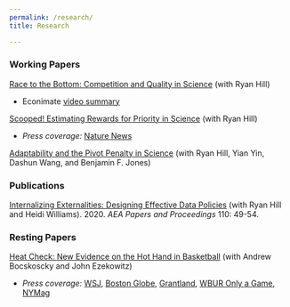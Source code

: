 ```yaml
---
permalink: /research/
title: Research

---
```


### Working Papers

[Race to the Bottom: Competition and Quality in Science]({{https://carolynstein.github.io}}/files/comp_qual.pdf) (with Ryan Hill)
  - Econimate [video summary](https://www.youtube.com/watch?v=tVHONMdMj6U&ab_channel=econimate)

[Scooped! Estimating Rewards for Priority in Science]({{https://carolynstein.github.io}}/files/scooped.pdf) (with Ryan Hill)
  - *Press coverage:* [Nature News](https://www.nature.com/articles/d41586-019-03648-4)

[Adaptability and the Pivot Penalty in Science]({{https://carolynstein.github.io}}/files/pivot.pdf) (with Ryan Hill, Yian Yin, Dashun Wang, and Benjamin F. Jones)


### Publications

[Internalizing Externalities: Designing Effective Data Policies]({{https://carolynstein.github.io}}/files/Hill_Stein_Williams_2020.pdf) (with Ryan Hill and Heidi Williams). 2020. *AEA Papers and Proceedings* 110: 49-54.

### Resting Papers

[Heat Check: New Evidence on the Hot Hand in Basketball]({{https://carolynstein.github.io}}/files/hot_hand.pdf) (with Andrew Bocskoscky and John Ezekowitz)
  - *Press coverage:* [WSJ](https://www.wsj.com/articles/does-the-hot-hand-exist-in-basketball-1393541857), [Boston Globe](https://www.bostonglobe.com/ideas/2014/02/09/the-hot-hand-might-real-after-all/N8V34bGLWhPqk0Sx9yoHWI/story.html), [Grantland](https://grantland.com/the-triangle/biting-the-hot-hand-basketballs-enduring-streakiness-debate-rages-on/), [WBUR Only a Game](https://www.wbur.org/onlyagame/2014/05/24/basketball-hot-hand-harvard-research), [NYMag](https://www.thecut.com/2016/08/how-researchers-discovered-the-basketball-hot-hand.html#_ga=2.25685373.1594261654.1627605437-1506156713.1627605437)


